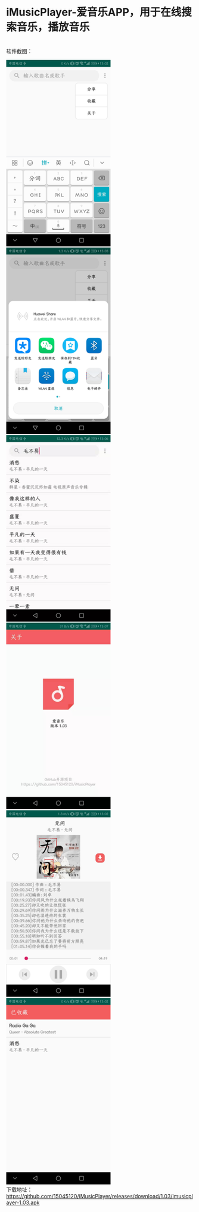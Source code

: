 # iMusicPlayer-爱音乐APP，用于在线搜索音乐，播放音乐
<br>软件截图：

<img src="https://github.com/15045120/iMusicPlayer/blob/master/docs/1.03/Screenshot_1.jpg" width="280" height="500"></img>
<img src="https://github.com/15045120/iMusicPlayer/blob/master/docs/1.03/Screenshot_2.jpg" width="280" height="500"></img>
<img src="https://github.com/15045120/iMusicPlayer/blob/master/docs/1.03/Screenshot_3.jpg" width="280" height="500"></img>
<img src="https://github.com/15045120/iMusicPlayer/blob/master/docs/1.03/Screenshot_4.jpg" width="280" height="500"></img>
<img src="https://github.com/15045120/iMusicPlayer/blob/master/docs/1.03/Screenshot_5.jpg" width="280" height="500"></img>
<img src="https://github.com/15045120/iMusicPlayer/blob/master/docs/1.03/Screenshot_6.jpg" width="280" height="500"></img>
<br>下载地址：
https://github.com/15045120/iMusicPlayer/releases/download/1.03/imusicplayer-1.03.apk
